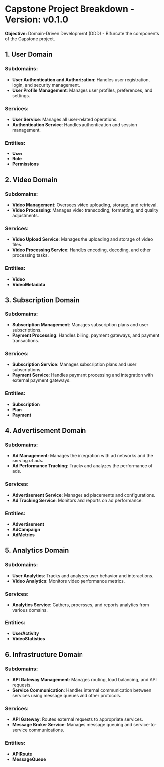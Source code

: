 # Capstone Project Breakdown - Version: v0.1.0

**Objective:** Domain-Driven Development (DDD) - Bifurcate the components of the Capstone project.

## 1. User Domain
### Subdomains:
- **User Authentication and Authorization**: Handles user registration, login, and security management.
- **User Profile Management**: Manages user profiles, preferences, and settings.

### Services:
- **User Service**: Manages all user-related operations.
- **Authentication Service**: Handles authentication and session management.

### Entities:
- **User**
- **Role**
- **Permissions**

## 2. Video Domain
### Subdomains:
- **Video Management**: Oversees video uploading, storage, and retrieval.
- **Video Processing**: Manages video transcoding, formatting, and quality adjustments.

### Services:
- **Video Upload Service**: Manages the uploading and storage of video files.
- **Video Processing Service**: Handles encoding, decoding, and other processing tasks.

### Entities:
- **Video**
- **VideoMetadata**

## 3. Subscription Domain
### Subdomains:
- **Subscription Management**: Manages subscription plans and user subscriptions.
- **Payment Processing**: Handles billing, payment gateways, and payment transactions.

### Services:
- **Subscription Service**: Manages subscription plans and user subscriptions.
- **Payment Service**: Handles payment processing and integration with external payment gateways.

### Entities:
- **Subscription**
- **Plan**
- **Payment**

## 4. Advertisement Domain
### Subdomains:
- **Ad Management**: Manages the integration with ad networks and the serving of ads.
- **Ad Performance Tracking**: Tracks and analyzes the performance of ads.

### Services:
- **Advertisement Service**: Manages ad placements and configurations.
- **Ad Tracking Service**: Monitors and reports on ad performance.

### Entities:
- **Advertisement**
- **AdCampaign**
- **AdMetrics**

## 5. Analytics Domain
### Subdomains:
- **User Analytics**: Tracks and analyzes user behavior and interactions.
- **Video Analytics**: Monitors video performance metrics.

### Services:
- **Analytics Service**: Gathers, processes, and reports analytics from various domains.

### Entities:
- **UserActivity**
- **VideoStatistics**

## 6. Infrastructure Domain
### Subdomains:
- **API Gateway Management**: Manages routing, load balancing, and API requests.
- **Service Communication**: Handles internal communication between services using message queues and other protocols.

### Services:
- **API Gateway**: Routes external requests to appropriate services.
- **Message Broker Service**: Manages message queuing and service-to-service communications.

### Entities:
- **APIRoute**
- **MessageQueue**
